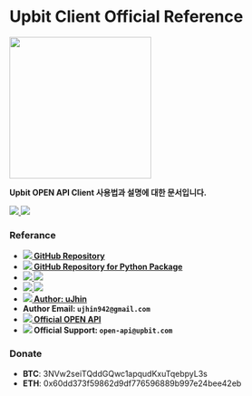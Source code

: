 # Upbit Client Official Reference

<img src="/images/logo.png" width="250" height="250">

**Upbit OPEN API Client 사용법과 설명에 대한 문서입니다.**

<a href="https://github.com/uJhin/upbit-client/releases">
  <img src="https://img.shields.io/github/v/release/uJhin/upbit-client"/>
</a>
<a href="https://github.com/uJhin/upbit-client/blob/main/LICENSE">
  <img src="https://img.shields.io/github/license/uJhin/upbit-client"/>
</a>

### Referance

<ul>
  <li>
    <b>
      <a href="https://github.com/uJhin/upbit-client/">
        <img src="/images/github.svg"/> GitHub Repository
      </a>
    </b>
  </li>
  <li>
    <b>
      <a href="https://github.com/uJhin/upbit-client/">
        <img src="/images/github.svg"/> GitHub Repository for Python Package
      </a>
    </b>
  </li>
  <li>
    <b>
      <a href="https://pypi.org/project/upbit-client/">
        <img src="/images/pypi.svg"/>
        <img src="https://img.shields.io/pypi/v/upbit-client"/>
      </a>
    </b>
  </li>
  <li>
    <b>
      <a href="https://github.com/uJhin/upbit-client/issues/">
        <img src="/images/github.svg"/>
        <img src="https://img.shields.io/github/issues/uJhin/upbit-client"/>
      </a>
    </b>
  </li>
  <li>
    <b>
      <a href="https://github.com/uJhin/">
        <img src="/images/github.svg"/> Author: uJhin
      </a>
    </b>
  </li>
  <li>
    <b>
      Author Email: <code>ujhin942@gmail.com</code>
    </b>
  </li>
  <li>
    <a href="https://docs.upbit.com/docs/">
      <b>
        <img src="/images/favicon.ico"/> Official OPEN API
      </b>
    </a>
  </li>
  <li>
    <b>
      <img src="/images/favicon.ico"/> Official Support: <code>open-api@upbit.com</code>
    </b>
  </li>
</ul>


### Donate
- **BTC**: 3NVw2seiTQddGQwc1apqudKxuTqebpyL3s
- **ETH**: 0x60dd373f59862d9df776596889b997e24bee42eb